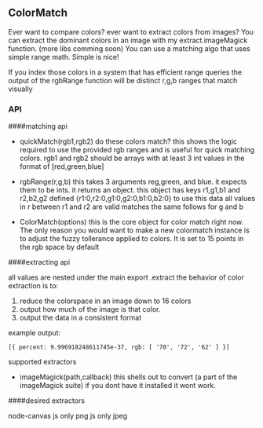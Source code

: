 

## ColorMatch

Ever want to compare colors? ever want to extract colors from images? 
You can extract the dominant colors in an image with my extract.imageMagick function. (more libs comming soon)
You can use a matching algo that uses simple range math. Simple is nice!

If you index those colors in a system that has efficient range queries the output of the rgbRange function will be distinct r,g,b ranges that match visually


### API

####matching api

- quickMatch(rgb1,rgb2)
	do these colors match? this shows the logic required to use the provided rgb ranges and is useful for quick matching colors.
	rgb1 and rgb2 should be arrays with at least 3 int values in the format of [red,green,blue]

- rgbRange(r,g,b)
	this takes 3 arguments reg,green, and blue. it expects them to be ints.
	it returns an object. this object has keys r1,g1,b1 and r2,b2,g2 defined
		{r1:0,r2:0,g1:0,g2:0,b1:0,b2:0}
	to use this data all values in r between r1 and r2 are valid matches
	the same follows for g and b
	
- ColorMatch(options)
	this is the core object for color match right now. 
	The only reason you would want to make a new colormatch instance is to adjust the fuzzy tollerance applied to colors. 
	It is set to 15 points in the rgb space by default 

####extracting api

all values are nested under the main export .extract
the behavior of color extraction is to: 
1. reduce the colorspace in an image down to 16 colors
2. output how much of the image is that color.
3. output the data in a consistent format

example output:

	[{ percent: 9.996918248611745e-37, rgb: [ '70', '72', '62' ] }]

supported extractors

- imageMagick(path,callback)
	this shells out to convert (a part of the imageMagick suite)
	if you dont have it installed it wont work.


####desired extractors

node-canvas
js only png
js only jpeg





